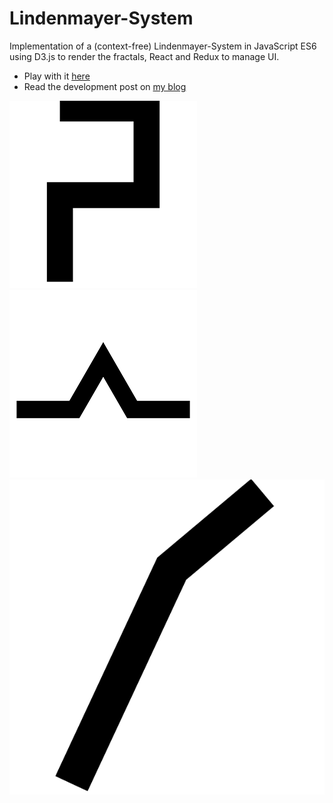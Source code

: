 # Lindenmayer-System
Implementation of a (context-free) Lindenmayer-System in JavaScript ES6 using D3.js to render the fractals, React and Redux to manage UI.
* Play with it [here](http://cmichel.io/projects/fractals-LSystem/)
* Read the development post on [my blog](http://cmichel.io/fractals-with-l-systems-in-d3-js "cmichel.io")

![Dragon Curve](/README/dragonCurve300.gif?raw=true "Dragon Curve")
![Koch Curve](/README/kochCurve300.gif?raw=true "Koch Curve")
![Fractal Plant](/README/fractalPlant.gif?raw=true "Fractal Plant")
